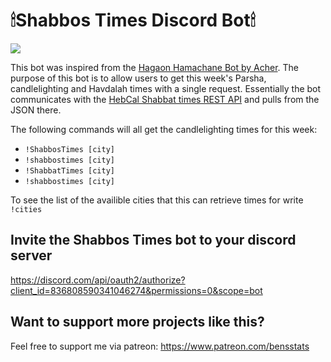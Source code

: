 # 🕯Shabbos Times Discord Bot🕯

![](https://www.theyeshivaworld.com/wp-content/uploads/2019/05/Shabbos-696x465.jpg)

This bot was inspired from the [Hagaon Hamachane Bot by Acher](https://github.com/Acher224/HaGaonHaMachane-py). The purpose of this bot is to allow users to get this week's Parsha, candlelighting and Havdalah times with a single request. Essentially the bot communicates with the [HebCal Shabbat times REST API](https://www.hebcal.com/home/197/shabbat-times-rest-api) and pulls from the JSON there.

The following commands will all get the candlelighting times for this week:

* `!ShabbosTimes [city]`
* `!shabbostimes [city]`
* `!ShabbatTimes [city]`
* `!shabbostimes [city]`

To see the list of the availible cities that this can retrieve times for write `!cities`

## Invite the Shabbos Times bot to your discord server

https://discord.com/api/oauth2/authorize?client_id=836808590341046274&permissions=0&scope=bot

## Want to support more projects like this?

Feel free to support me via patreon: https://www.patreon.com/bensstats

